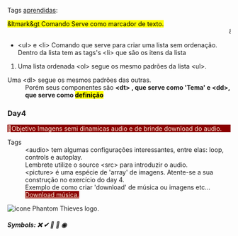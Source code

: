 Tags <ins>aprendidas</ins>:

 <mark> &ltmark&gt Comando Serve como marcador de texto.</mark>  <marquee>&ltmarquee&gt Faz com que o texto se 'movimente pela tela' </marquee>
 <ul tabindex="circle">
 <li>&ltul&gt e &ltli&gt Comando que serve para criar uma lista sem ordenação.<br>
 Dentro da lista tem as tags's &ltli&gt que são os itens da lista</li>
 </ul>
 <ol>
  <li>Uma lista ordenada &ltol&gt segue os mesmo padrões da lista &ltul&gt.</li>
 </ol>
 <dl>
  <dt>Uma &ltdl&gt segue os mesmos padrões das outras.</dt>
  <dd>Porém seus componentes são <strong>&ltdt&gt , que serve como 'Tema' e &ltdd&gt, que serve como <mark>definição</mark></strong> </dd>
 </dl>

<h3>Day4</h3>
<p style="background-color: darkred; color: antiquewhite;">🎯Objetivo Imagens semi dinamicas audio e de brinde download do audio.</p>
<dl>
<dt>Tags</dt>
<dd> &ltaudio&gt tem algumas configurações interessantes, entre elas: loop, controls e autoplay.<br>
Lembrete utilize o source &ltsrc&gt para introduzir o audio.</dd>
<dd> &ltpicture&gt é uma espécie de 'array' de imagens. Atente-se a sua construção no exercício do day 4.</dd>
<dd> Exemplo de como criar 'download' de música ou imagens etc...<br><a style="background-color: darkred; color: antiquewhite;"
        href="Day4/Videos/Last Surprise (Lofi Remix) - You'll Never See It Coming (320).mp3" download="audio">Download música.</a></p></dd>
</dl>
<img src="Day4/Favicon/Sem título.ico" alt="icone Phantom Thieves logo." type="image/x-icon">

<h5>Symbols: ❌ ✔ 📜 🎯 ◉ </h5>
